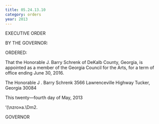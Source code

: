 ```yaml
---
title: 05.24.13.10
category: orders
year: 2013
---
```

 

EXECUTIVE ORDER

BY THE GOVERNOR:

ORDERED:

That the Honorable J. Barry Schrenk of DeKalb County, Georgia, is
appointed as a member of the Georgia Council for the Arts, for a
term of office ending June 30, 2016.

The Honorable J . Barry Schrenk
3566 Lawrenceville Highway
Tucker, Georgia 30084

This twenty—fourth day of May, 2013

‘(\nzro»a.\Dm2.

GOVERNOR

